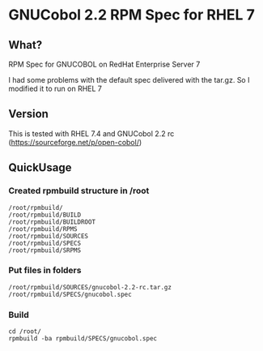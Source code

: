 # GNUCobol 2.2 RPM Spec for RHEL 7

## What?
RPM Spec for GNUCOBOL on RedHat Enterprise Server 7

I had some problems with the default spec delivered with the tar.gz.
So I modified it to run on RHEL 7

## Version

This is tested with RHEL 7.4 and
GNUCobol 2.2 rc (https://sourceforge.net/p/open-cobol/)

## QuickUsage

### Created rpmbuild structure in /root

```
/root/rpmbuild/
/root/rpmbuild/BUILD
/root/rpmbuild/BUILDROOT
/root/rpmbuild/RPMS
/root/rpmbuild/SOURCES
/root/rpmbuild/SPECS
/root/rpmbuild/SRPMS
```

### Put files in folders

```
/root/rpmbuild/SOURCES/gnucobol-2.2-rc.tar.gz
/root/rpmbuild/SPECS/gnucobol.spec
```

### Build

```
cd /root/
rpmbuild -ba rpmbuild/SPECS/gnucobol.spec
```
